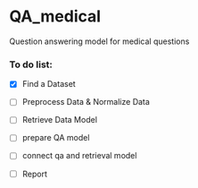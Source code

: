 # QA_medical
Question answering model for medical questions

### To do list:
- [x] Find a Dataset
- [ ] Preprocess Data & Normalize Data
- [ ] Retrieve Data Model
- [ ] prepare QA model
- [ ] connect qa and retrieval model
- [ ] Report

